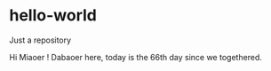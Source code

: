 # hello-world
Just a repository

Hi Miaoer !
Dabaoer here, today is the 66th day since we togethered.
